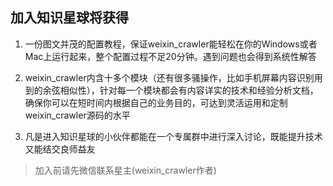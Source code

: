 ## 加入知识星球将获得

1. 一份图文并茂的配置教程，保证weixin_crawler能轻松在你的Windows或者Mac上运行起来，整个配置过程不足20分钟。遇到问题也会得到系统性解答



2. weixin_crawler内含十多个模块（还有很多骚操作，比如手机屏幕内容识别用到的余弦相似性），针对每一个模块都会有内容详实的技术和经验分析文档，确保你可以在短时间内根据自己的业务目的，可达到灵活运用和定制weixin_crawler源码的水平



3. 凡是进入知识星球的小伙伴都能在一个专属群中进行深入讨论，既能提升技术又能结交良师益友


> 加入前请先微信联系星主(weixin_crawler作者)